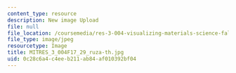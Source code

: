 ```yaml
---
content_type: resource
description: New image Upload
file: null
file_location: /coursemedia/res-3-004-visualizing-materials-science-fall-2017/0c28c6a4c4eeb211ab84af010392bf04_MITRES_3_004F17_29_ruza-th.jpg
file_type: image/jpeg
resourcetype: Image
title: MITRES_3_004F17_29_ruza-th.jpg
uid: 0c28c6a4-c4ee-b211-ab84-af010392bf04
---
```

